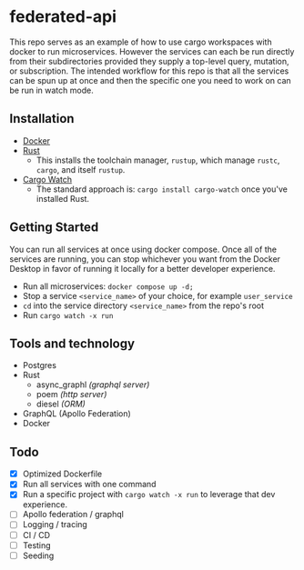 # federated-api

This repo serves as an example of how to use cargo workspaces with docker to run microservices. However the services can each be run directly from their subdirectories provided they supply a top-level query, mutation, or subscription. The intended workflow for this repo is that all the services can be spun up at once and then the specific one you need to work on can be run in watch mode.

## Installation
- [Docker](https://www.docker.com/products/docker-desktop/)
- [Rust](https://www.rust-lang.org/tools/install)
  - This installs the toolchain manager, `rustup`, which manage `rustc`, `cargo`, and itself `rustup`.
- [Cargo Watch](https://github.com/watchexec/cargo-watch)
  - The standard approach is: `cargo install cargo-watch` once you've installed Rust.

## Getting Started
You can run all services at once using docker compose. Once all of the services are running, you can stop whichever you want from the Docker Desktop in favor of running it locally for a better developer experience.

- Run all microservices: `docker compose up -d;`
- Stop a service `<service_name>` of your choice, for example `user_service`
- `cd` into the service directory `<service_name>` from the repo's root
- Run `cargo watch -x run`

## Tools and technology
- Postgres
- Rust
  - async_graphl _(graphql server)_
  - poem _(http server)_
  - diesel _(ORM)_
- GraphQL (Apollo Federation)
- Docker

## Todo
- [x] Optimized Dockerfile
- [x] Run all services with one command
- [x] Run a specific project with `cargo watch -x run` to leverage that dev experience.
- [ ] Apollo federation / graphql
- [ ] Logging / tracing
- [ ] CI / CD
- [ ] Testing
- [ ] Seeding
